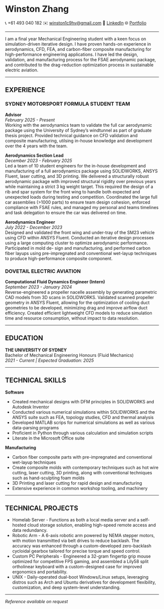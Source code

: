 # Winston Zhang
📞 +61 493 040 182 ✉️ winston1c9hv@gmail.com   🔗 [LinkedIn](https://linkedin.com/in/winstonyszhang)   🌐 [Portfolio](https://seascorpion.github.io/Portfolio)

---

I am a final year Mechanical Engineering student with a keen focus on simulation-driven iterative design. I have proven
hands-on experience in aerodynamics, CFD, FEA, and carbon-fiber composite manufacturing for high-performance engineering
applications. I have led the design, validation, and manufacturing process for the FSAE aerodynamic package, and contributed
to the drag-reduction optimization process in sustainable electric aviation.

---

## EXPERIENCE

### SYDNEY MOTORSPORT FORMULA STUDENT TEAM  

**Advisor**  
*February 2025 - Present*  
Working with the aerodynamics team to validate the full car aerodynamic package using the University of Sydney’s windtunnel as part of graduate thesis project. Provided technical guidance on CFD validation and composite manufacturing, utilsing in-house knowledge and development over the 4 years with the team.

**Aerodynamics Section Lead**  
*December 2023 - February 2025*  
    Led a team of 10 student engineers for the in-house development and manufacturing of a full aerodynamics package using
  SOLIDWORKS, ANSYS Fluent, laser cutting, and 3D printing. We delivered a structurally robust aerodynamic package
  with improved structural rigidity over previous years while maintaining a strict 3 kg weight target. This required the design
  of a rib and spar system for the front wing to handle both expected and unexpected loads during testing and competition.
  Coordinated the large full car assemblies (>1000 parts) to ensure team design cohesion, enforced compliance with FSAE
  rules, and managed my personal and teams timelines and task delegation to ensure the car was delivered on time.

**Aerodynamics Engineer**  
*July 2022 - December 2023*  
Designed and validated the front wing and under-tray of the SM23 vehicle using CFD within ANSYS Fluent. Conducted an
  iterative design processes using a large computing cluster to optimize aerodynamic performance. Participated in mold de-
  sign and manufacturing, and performed carbon fiber layups using pre-impregnated and conventional wet-layup techniques
  to produce high-performance composite component.

### DOVETAIL ELECTRIC AVIATION  

**Computational Fluid Dynamics Engineer (Intern)**  
*September 2023 - January 2024*  
Reverse-engineered a propeller nacelle assembly by generating parametric CAD models from 3D scans in SOLIDWORKS.
  Validated scanned propeller geometry in ANSYS Fluent, allowing for the optimization of cooling duct geometries to be
  developed, minimizing drag and improve airflow duct efficiency. Created efficient lightweight CFD models to reduce
  simulation time and resource consumption, without impact to data resolution.

---

## EDUCATION

**THE UNIVERSITY OF SYDNEY**  
Bachelor of Mechanical Engineering Honours (Fluid Mechanics)  
*2021 - Current | Expected Graduation: 2025*

---

## TECHNICAL SKILLS

**Software**
- Created mechanical designs with DFM principles in SOLIDWORKS and Autodesk Inventor
- Conducted various numerical simulations within SOLIDWORKS and the ANSYS suite such as FEA, topology studies, CFD and thermal analysis
- Developed MATLAB scrips for numerical simulations as well as various data-parsing programs
- Proficient in Python through various calculation and simulation scripts
- Literate in the Microsoft Office suite

**Manufacturing**
- Carbon fiber composite parts with pre-impregnated and conventional wet-layup techniques
- Create composite molds with contemporary techniques such as hot wire cutting, laser cutting, 3D printing, along with conventional techniques such as hand-sculpting foam molds
- 3D Printing and laser cutting for rapid design and manufacturing
- Extensive experience in common workshop tooling, and machinery

---

## TECHNICAL PROJECTS

- Homelab Server - Functions as both a local media server and a self-hosted cloud storage solution, enabling high-speed remote access and data redundancy.
- Robotic Arm - A 6-axis robotic arm powered by NEMA stepper motors, with motion transmitted via belt drives to reduce backlash. The accuracy was enhanced through a custom-developed zero-backlash cycloidal gearbox tailored for precise torque and speed control.
- Custom PC Peripherals - Engineered a 32-gram fingertip grip mouse optimized for competitive FPS gaming, and assembled a Lily58 split ortholinear keyboard with a custom-designed case for improved ergonomics and portability.
- UNIX - Daily-operated dual-boot Windows/Linux setups, leveraging distros such as Arch and Ubuntu derivatives for development flexibility, customization, and deep system-level understanding.

---

*Reference available on request*
</body>